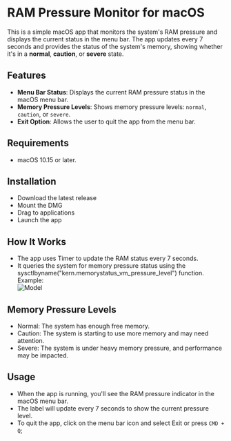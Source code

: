 # RAM Pressure Monitor for macOS

This is a simple macOS app that monitors the system's RAM pressure and displays the current status in the menu bar. The app updates every 7 seconds and provides the status of the system's memory, showing whether it's in a **normal**, **caution**, or **severe** state.

## Features

- **Menu Bar Status**: Displays the current RAM pressure status in the macOS menu bar.
- **Memory Pressure Levels**: Shows memory pressure levels: `normal`, `caution`, or `severe`.
- **Exit Option**: Allows the user to quit the app from the menu bar.

## Requirements

- macOS 10.15 or later.

## Installation
- Download the latest release
- Mount the DMG
- Drag to applications
- Launch the app

## How It Works
- The app uses Timer to update the RAM status every 7 seconds.
- It queries the system for memory pressure status using the sysctlbyname("kern.memorystatus_vm_pressure_level") function.
Example:<br/>
![Model](https://iili.io/21W1HjR.png)

## Memory Pressure Levels
- Normal: The system has enough free memory.
- Caution: The system is starting to use more memory and may need attention.
- Severe: The system is under heavy memory pressure, and performance may be impacted.

## Usage
- When the app is running, you'll see the RAM pressure indicator in the macOS menu bar.
- The label will update every 7 seconds to show the current pressure level.
- To quit the app, click on the menu bar icon and select Exit or press `CMD + Q`;

